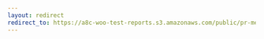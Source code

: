 ```yaml
---
layout: redirect
redirect_to: https://a8c-woo-test-reports.s3.amazonaws.com/public/pr-merge/44037/api/index.html
---
```

